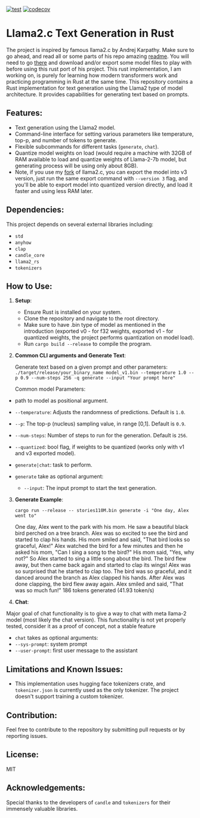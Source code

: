 [![test](https://github.com/ademyanchuk/llama2-rs/actions/workflows/test.yaml/badge.svg)](https://github.com/ademyanchuk/llama2-rs/actions/workflows/test.yaml)
[![codecov](https://codecov.io/github/ademyanchuk/llama2-rs/graph/badge.svg?token=FAWFPD6BQF)](https://codecov.io/github/ademyanchuk/llama2-rs)
# Llama2.c Text Generation in Rust

The project is inspired by famous llama2.c by Andrej Karpathy. Make sure to go ahead, and read all or some parts of his repo amazing [readme](https://github.com/karpathy/llama2.c/tree/master). You will need to go [there](https://github.com/karpathy/llama2.c/tree/master#models) and download and/or export some model files to play with before using this rust port of his project. This rust implementation, I am working on, is purely for learning how modern transformers work and practicing programming in Rust at the same time. This repository contains a Rust implementation for text generation using the Llama2 type of model architecture. It provides capabilities for generating text based on prompts.

## Features:
- Text generation using the Llama2 model.
- Command-line interface for setting various parameters like temperature, top-p, and number of tokens to generate.
- Flexible subcommands for different tasks (`generate`, `chat`).
- Quantize model weights on load (would require a machine with 32GB of RAM available to load and quantize weights of Llama-2-7b model, but generating process will be using only about 8GB).
- Note, if you use my [fork](https://github.com/ademyanchuk/llama2.c) of llama2.c, you can export the model into v3 version, just run the same export command with `--version 3` flag, and you'll be able to export model into quantized version directly, and load it faster and using less RAM later.

## Dependencies:

This project depends on several external libraries including:
- `std`
- `anyhow`
- `clap`
- `candle_core`
- `llama2_rs`
- `tokenizers`

## How to Use:

1. **Setup**:
   - Ensure Rust is installed on your system.
   - Clone the repository and navigate to the root directory.
   - Make sure to have .bin type of model as mentioned in the introduction (exported v0 - for f32 weights, exported v1 - for quantized weights, the project performs quantization on model load).
   - Run `cargo build --release` to compile the program.

2. **Common CLI arguments and Generate Text**:

   Generate text based on a given prompt and other parameters:
   `./target/release/your_binary_name model_v1.bin --temperature 1.0 --p 0.9 --num-steps 256 -q generate --input "Your prompt here"`

   Common model Parameters:
- path to model as positional argument.
- `--temperature`: Adjusts the randomness of predictions. Default is `1.0`.
- `--p`: The top-p (nucleus) sampling value, in range [0,1]. Default is `0.9`.
- `--num-steps`: Number of steps to run for the generation. Default is `256`.
- `--quantized`: bool flag, if weights to be quantized (works only with v1 and v3 exported model).

- `generate|chat`: task to perform.
- `generate` take as optional argument:
    - `--input`: The input prompt to start the text generation.


3. **Generate Example**:

   `cargo run --release -- stories110M.bin generate -i "One day, Alex went to"`
    
    One day, Alex went to the park with his mom. He saw a beautiful black bird perched on a tree branch. 
    Alex was so excited to see the bird and started to clap his hands. His mom smiled and said, "That bird looks so graceful, Alex!"
    Alex watched the bird for a few minutes and then he asked his mom, "Can I sing a song to the bird?" His mom said, "Yes, why not?"
    So Alex started to sing a little song about the bird. The bird flew away, but then came back again and started to clap its wings! Alex was so surprised that he started to clap too. 
    The bird was so graceful, and it danced around the branch as Alex clapped his hands. After Alex was done clapping, the bird flew away again. Alex smiled and said, "That was so much fun!"
    186 tokens generated (41.93 token/s)

4. **Chat**:

Major goal of chat functionality is to give a way to chat with meta llama-2 model (most likely the chat version).
This functionality is not yet properly tested, consider it as a proof of concept, not a stable feature
- `chat` takes as optional arguments:
- `--sys-prompt`: system prompt
- `--user-prompt`: first user message to the assistant

## Limitations and Known Issues:
- This implementation uses hugging face tokenizers crate, and `tokenizer.json` is currently used as the only tokenizer. The project doesn't support training a custom tokenizer.

## Contribution:
Feel free to contribute to the repository by submitting pull requests or by reporting issues.

## License:
MIT

## Acknowledgements:
Special thanks to the developers of `candle` and `tokenizers` for their immensely valuable libraries.
